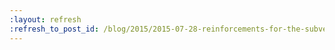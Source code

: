 ```yaml
---
:layout: refresh
:refresh_to_post_id: /blog/2015/2015-07-28-reinforcements-for-the-subversion-plugin
---
```

